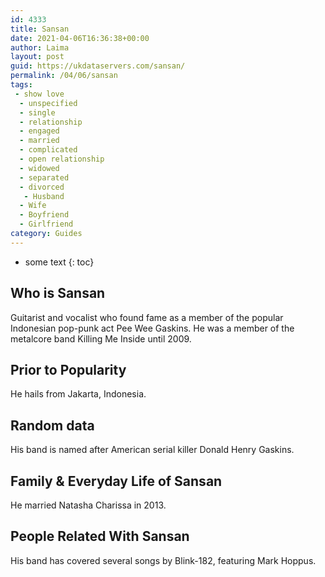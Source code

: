 ```yaml
---
id: 4333
title: Sansan
date: 2021-04-06T16:36:38+00:00
author: Laima
layout: post
guid: https://ukdataservers.com/sansan/
permalink: /04/06/sansan
tags:
 - show love
  - unspecified
  - single
  - relationship
  - engaged
  - married
  - complicated
  - open relationship
  - widowed
  - separated
  - divorced
   - Husband
  - Wife
  - Boyfriend
  - Girlfriend
category: Guides
---
```


* some text
{: toc}


## Who is Sansan
                  
                  
                  
Guitarist and vocalist who found fame as a member of the popular Indonesian pop-punk act Pee Wee Gaskins. He was a member of the metalcore band Killing Me Inside until 2009.
                  
              
            
              
            
                
                
                
## Prior to Popularity
                  
                  
                  
He hails from Jakarta, Indonesia. 
                  
              
            
              
            
                
                
                
## Random data
                  
                  
                  
His band is named after American serial killer Donald Henry Gaskins. 
                  
              
            
              
            
                
                
                
## Family & Everyday Life of Sansan
                  
                  
                  
He married Natasha Charissa in 2013.
                  
              
            
              
            
                
                
                
## People Related With Sansan
                  
                  
                  
His band has covered several songs by Blink-182, featuring Mark Hoppus.
                  
              
            
              
            
                
              
            
              
              
            
            
              
            
          
          
          